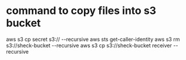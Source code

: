 # command to copy files into s3 bucket
aws s3 cp secret s3://<bucket name> --recursive
aws sts get-caller-identity
aws s3 rm s3://sheck-bucket --recursive 
aws s3 cp s3://sheck-bucket receiver --recursive 
